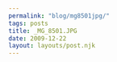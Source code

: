 ```yaml
---
permalink: "blog/mg8501jpg/"
tags: posts
title: _MG_8501.JPG
date: 2009-12-22
layout: layouts/post.njk
---
```



